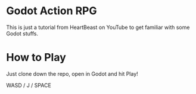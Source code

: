 # Godot Action RPG

This is just a tutorial from HeartBeast on YouTube to get familiar with some Godot stuffs.

# How to Play

Just clone down the repo, open in Godot and hit Play!

WASD / J / SPACE